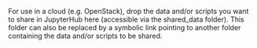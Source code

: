For use in a cloud (e.g. OpenStack), drop the data and/or scripts you want to share in JupyterHub here (accessible via the shared_data folder). This folder can also be replaced by a symbolic link pointing to another folder containing the data and/or scripts to be shared.

